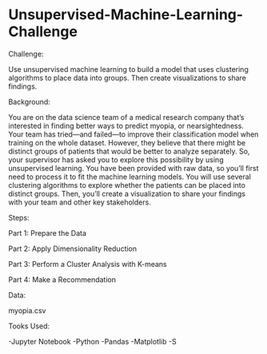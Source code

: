 # Unsupervised-Machine-Learning-Challenge


Challenge: 


Use unsupervised machine learning to build a model that uses clustering algorithms to place data into groups. Then create visualizations to share findings.


Background:


You are on the data science team of a medical research company that’s interested in finding better ways to predict myopia, or nearsightedness. Your team has tried—and failed—to improve their classification model when training on the whole dataset. However, they believe that there might be distinct groups of patients that would be better to analyze separately. So, your supervisor has asked you to explore this possibility by using unsupervised learning.
You have been provided with raw data, so you’ll first need to process it to fit the machine learning models. You will use several clustering algorithms to explore whether the patients can be placed into distinct groups. Then, you’ll create a visualization to share your findings with your team and other key stakeholders.


Steps:


Part 1: Prepare the Data


Part 2: Apply Dimensionality Reduction


Part 3: Perform a Cluster Analysis with K-means


Part 4: Make a Recommendation


Data:


myopia.csv


Tooks Used: 

-Jupyter Notebook
-Python
  -Pandas 
  -Matplotlib
-S
